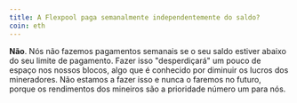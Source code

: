 ```yaml
---
title: A Flexpool paga semanalmente independentemente do saldo?
coin: eth
---
```


**Não**. Nós não fazemos pagamentos semanais se o seu saldo estiver abaixo do seu limite de pagamento. Fazer isso "desperdiçará" um pouco de espaço nos nossos blocos, algo que é conhecido por diminuir os lucros dos mineradores. Não estamos a fazer isso e nunca o faremos no futuro, porque os rendimentos dos mineiros são a prioridade número um para nós.
